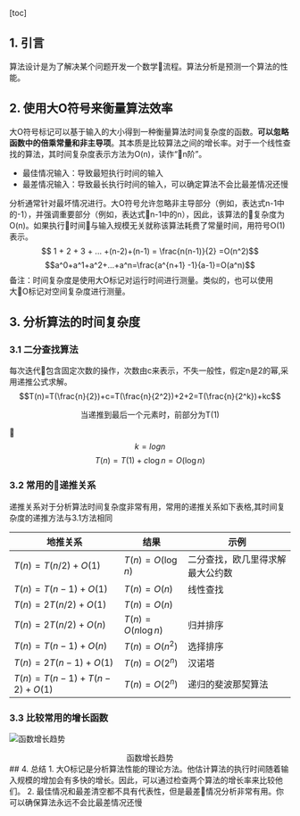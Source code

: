 [toc]
## 1. 引言
算法设计是为了解决某个问题开发一个数学流程。算法分析是预测一个算法的性能。
## 2. 使用大O符号来衡量算法效率
大O符号标记可以基于输入的大小得到一种衡量算法时间复杂度的函数。**可以忽略函数中的倍乘常量和非主导项**。其本质是比较算法之间的增长率。对于一个线性查找的算法，其时间复杂度表示方法为O(n)，读作“n阶”。
- 最佳情况输入：导致最短执行时间的输入
- 最差情况输入：导致最长执行时间的输入，可以确定算法不会比最差情况还慢

分析通常针对最坏情况进行。大O符号允许忽略非主导部分（例如，表达式n-1中的-1），并强调重要部分（例如，表达式n-1中的n），因此，该算法的复杂度为O(n)。如果执行时间与输入规模无关就称该算法耗费了常量时间，用符号O(1)表示。
$$ 1 + 2 + 3 + ... +(n-2)+(n-1) = \frac{n(n-1)}{2} =O(n^2)$$
$$a^0+a^1+a^2+...+a^n=\frac{a^{n+1} -1}{a-1}=O(a^n)$$
备注：时间复杂度是使用大O标记对运行时间进行测量。类似的，也可以使用大O标记对空间复杂度进行测量。
## 3. 分析算法的时间复杂度
### 3.1 二分查找算法
每次迭代包含固定次数的操作，次数由c来表示，不失一般性，假定n是2的幂,采用递推公式求解。
$$T(n)=T(\frac{n}{2})+c=T(\frac{n}{2^2})+2+2=T(\frac{n}{2^k})+kc$$
<center>当递推到最后一个元素时，前部分为T(1)</center>

$$k=logn$$
$$T(n)=T(1)+c\log n=O(\log n)$$
### 3.2 常用的递推关系
递推关系对于分析算法时间复杂度非常有用，常用的递推关系如下表格,其时间复杂度的递推方法与3.1方法相同

地推关系 | 结果  | 示例
---------|----------|---------
 $T(n)=T(n/2)+O(1)$ | $T(n)=O(\log n)$ | 二分查找，欧几里得求解最大公约数
 $T(n)=T(n-1)+O(1)$ | $T(n)=O(n)$| 线性查找
 $T(n)=2T(n/2)+O(1)$ | $T(n)=O(n)$ | 
 $T(n)=2T(n/2)+O(n)$ | $T(n)=O(n\log n)$|归并排序
 $T(n)=T(n-1)+O(n)$|$T(n)=O(n^2)$|选择排序
 $T(n)=2T(n-1)+O(1)$|$T(n)=O(2^n)$|汉诺塔
 $T(n)=T(n-1)+T(n-2)+O(1)$|$T(n)=O(2^n)$|递归的斐波那契算法
### 3.3 比较常用的增长函数
![函数增长趋势](http://images.51cto.com/files/uploadimg/20110927/095807529.jpg)
<center>函数增长趋势</center>
## 4. 总结
1. 大O标记是分析算法性能的理论方法。他估计算法的执行时间随着输入规模的增加会有多快的增长。因此，可以通过检查两个算法的增长率来比较他们。
2. 最佳情况和最差清空都不具有代表性，但是最差情况分析非常有用。你可以确保算法永远不会比最差情况还慢
